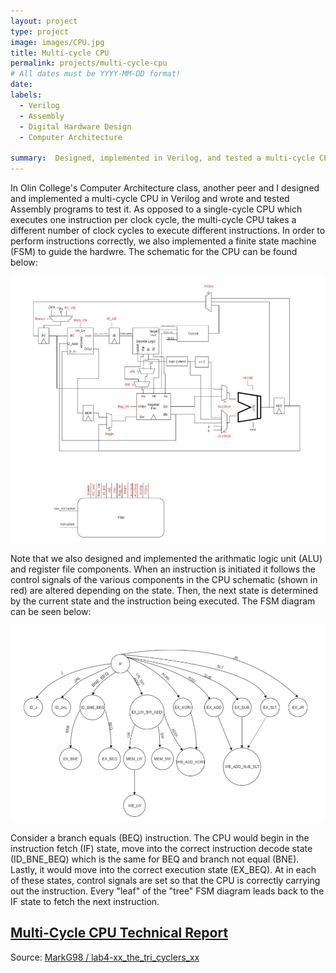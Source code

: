 ```yaml
---
layout: project
type: project
image: images/CPU.jpg
title: Multi-cycle CPU
permalink: projects/multi-cycle-cpu
# All dates must be YYYY-MM-DD format!
date:
labels:
  - Verilog
  - Assembly
  - Digital Hardware Design
  - Computer Architecture

summary:  Designed, implemented in Verilog, and tested a multi-cycle CPU with custom Assembly programs.
---
```


In Olin College's Computer Architecture class, another peer and I designed and implemented a multi-cycle CPU in Verilog and wrote and tested Assembly programs to test it. As opposed to a single-cycle CPU which executes one instruction per clock cycle, the multi-cycle CPU takes a different number of clock cycles to execute different instructions. In order to perform instructions correctly, we also implemented a finite state machine (FSM) to guide the hardwre. The schematic for the CPU can be found below:

<img class="ui extra-large centered image" src="../images/CPU_Diagram.JPG">

Note that we also designed and implemented the arithmatic logic unit (ALU) and register file components. When an instruction is initiated it follows the control signals of the various components in the CPU schematic (shown in red) are altered depending on the state. Then, the next state is determined by the current state and the instruction being executed. The FSM diagram can be seen below:

<img class="ui large centered image" src="../images/FSM.JPG">

Consider a branch equals (BEQ) instruction. The CPU would begin in the instruction fetch (IF) state, move into the correct instruction decode state (ID_BNE_BEQ) which is the same for BEQ and branch not equal (BNE). Lastly, it would move into the correct execution state (EX_BEQ). At in each of these states, control signals are set so that the CPU is correctly carrying out the instruction. Every "leaf" of the "tree" FSM diagram leads back to the IF state to fetch the next instruction.

## [Multi-Cycle CPU Technical Report](https://github.com/MarkG98/lab4-xx_the_tri_cyclers_xx/blob/master/Lab04_Report.pdf)  


Source: <a href="https://github.com/MarkG98/lab4-xx_the_tri_cyclers_xx"><i class="large github icon"></i>MarkG98 / lab4-xx_the_tri_cyclers_xx</a>